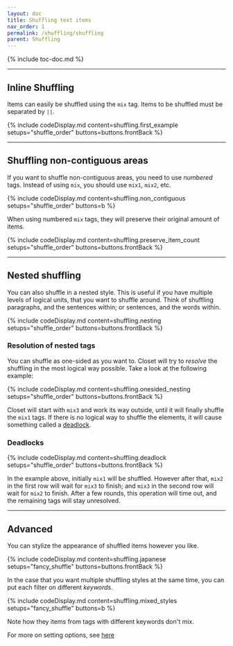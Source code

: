 ```yaml
---
layout: doc
title: Shuffling text items
nav_order: 1
permalink: /shuffling/shuffling
parent: Shuffling
---
```


{% include toc-doc.md %}

---
## Inline Shuffling

Items can easily be shuffled using the `mix` tag.
Items to be shuffled must be separated by `||`.

{% include codeDisplay.md content=shuffling.first_example setups="shuffle_order" buttons=buttons.frontBack %}

---
## Shuffling non-contiguous areas

If you want to shuffle non-contiguous areas, you need to use _numbered_ tags.
Instead of using `mix`, you should use `mix1`, `mix2`, etc.

{% include codeDisplay.md content=shuffling.non_contiguous setups="shuffle_order" buttons=b %}

When using numbered `mix` tags, they will preserve their original amount of items.

{% include codeDisplay.md content=shuffling.preserve_item_count setups="shuffle_order" buttons=buttons.frontBack %}

---
## Nested shuffling

You can also shuffle in a nested style.
This is useful if you have multiple levels of logical units, that you want to shuffle around.
Think of shuffling paragraphs, and the sentences within; or sentences, and the words within.

{% include codeDisplay.md content=shuffling.nesting setups="shuffle_order" buttons=buttons.frontBack %}

### Resolution of nested tags

You can shuffle as one-sided as you want to.
Closet will try to _resolve_ the shuffling in the most logical way possible.
Take a look at the following example:

{% include codeDisplay.md content=shuffling.onesided_nesting setups="shuffle_order" buttons=buttons.frontBack %}

Closet will start with `mix3` and work its way outside, until it will finally shuffle the `mix1` tags.
If there is no logical way to shuffle the elements, it will cause something called a [deadlock](https://en.wikipedia.org/wiki/Deadlock).

### Deadlocks

{% include codeDisplay.md content=shuffling.deadlock setups="shuffle_order" buttons=buttons.frontBack %}

In the example above, initially `mix1` will be shuffled.
However after that, `mix2` in the first row will wait for `mix3` to finish; and `mix3` in the second row will wait for `mix2` to finish.
After a few rounds, this operation will time out, and the remaining tags will stay unresolved.

---
## Advanced

You can stylize the appearance of shuffled items however you like.

{% include codeDisplay.md content=shuffling.japanese setups="fancy_shuffle" buttons=buttons.frontBack %}

In the case that you want multiple shuffling styles at the same time, you can put each filter on different _keywords_.

{% include codeDisplay.md content=shuffling.mixed_styles setups="fancy_shuffle" buttons=b %}

Note how they items from tags with different keywords don't mix.

For more on setting options, see [here](TODO)
